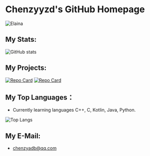 # Chenzyyzd's GitHub Homepage  
![Elaina](https://github.com/chenzyyzd/chenzyyzd/blob/main/images/elaina.gif)  
## My Stats:
![GitHub stats](https://github-readme-stats.vercel.app/api?username=chenzyyzd)  
## My Projects:
[![Repo Card](https://github-readme-stats.vercel.app/api/pin/?username=chenzyyzd&repo=CuprumTurbo-Scheduler)](https://github.com/chenzyyzd/CuprumTurbo-Scheduler)
[![Repo Card](https://github-readme-stats.vercel.app/api/pin/?username=chenzyyzd&repo=CuPerfMonitor)](https://github.com/chenzyyzd/CuPerfMonitor)  
## My Top Languages：
- Currently learning languages C++, C, Kotlin, Java, Python.    
    
![Top Langs](https://github-readme-stats.vercel.app/api/top-langs/?username=chenzyyzd&layout=compact)  
## My E-Mail:
- chenzyadb@qq.com  
